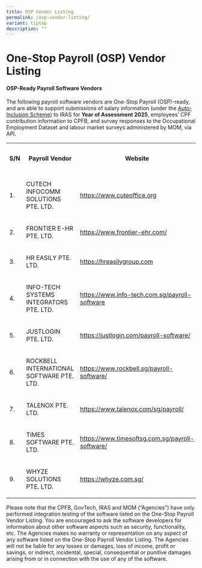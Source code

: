 ```yaml
---
title: OSP Vendor Listing
permalink: /osp-vendor-listing/
variant: tiptap
description: ""
---
```

<h1>One-Stop Payroll (OSP) Vendor Listing</h1>
<h4>OSP-Ready<strong> </strong>Payroll Software Vendors</h4>
<p>The following payroll software vendors are One-Stop Payroll (OSP)-ready,
and are able to support submissions of salary information (under the
<a href="https://www.iras.gov.sg/taxes/individual-income-tax/employers/auto-inclusion-scheme-(ais)-for-employment-income/submit-employment-income-records" rel="noopener nofollow" target="_blank">Auto-Inclusion Scheme</a>) to IRAS for <strong>Year of Assessment 2025</strong>,
employees’ CPF contribution information to CPFB, and survey responses to
the Occupational Employment Dataset and labour market surveys administered
by MOM, via API.</p>
<table style="minWidth: 125px">
<colgroup>
<col>
<col>
<col>
<col>
<col>
</colgroup>
<tbody>
<tr>
<th rowspan="1" colspan="1">
<p>S/N</p>
</th>
<th rowspan="1" colspan="1">
<p>Payroll Vendor</p>
</th>
<th rowspan="1" colspan="1">
<p>Website</p>
</th>
<th rowspan="1" colspan="1">
<p>Contact No.</p>
</th>
<th rowspan="1" colspan="1">
<p>Email</p>
</th>
</tr>
<tr>
<td rowspan="1" colspan="1">
<p>1.</p>
</td>
<td rowspan="1" colspan="1">
<p>CUTECH INFOCOMM SOLUTIONS PTE. LTD.</p>
</td>
<td rowspan="1" colspan="1">
<p><a href="https://www.cuteoffice.org" rel="noopener noreferrer nofollow" target="_blank">https://www.cuteoffice.org</a>
</p>
</td>
<td rowspan="1" colspan="1">
<p>69042340</p>
</td>
<td rowspan="1" colspan="1">
<p><a href="mailto:enquiry@cuteinfocomm.com" rel="noopener noreferrer nofollow" target="_blank">enquiry@cuteinfocomm.com</a>
</p>
</td>
</tr>
<tr>
<td rowspan="1" colspan="1">
<p>2.</p>
</td>
<td rowspan="1" colspan="1">
<p>FRONTIER E-HR PTE. LTD.</p>
</td>
<td rowspan="1" colspan="1">
<p><a href="https://www.frontier-ehr.com/" rel="noopener noreferrer nofollow" target="_blank">https://www.frontier-ehr.com/</a>
</p>
</td>
<td rowspan="1" colspan="1">
<p>63910921</p>
</td>
<td rowspan="1" colspan="1">
<p><a href="mailto:enquiry@frontier-ehr.com" rel="noopener noreferrer nofollow" target="_blank">enquiry@frontier-ehr.com</a>
</p>
</td>
</tr>
<tr>
<td rowspan="1" colspan="1">
<p>3.</p>
</td>
<td rowspan="1" colspan="1">
<p>HR EASILY PTE. LTD.</p>
</td>
<td rowspan="1" colspan="1">
<p><a href="https://hreasilygroup.com" rel="noopener noreferrer nofollow" target="_blank">https://hreasilygroup.com</a>
</p>
</td>
<td rowspan="1" colspan="1">
<p>83477365</p>
</td>
<td rowspan="1" colspan="1">
<p><a rel="noopener noreferrer nofollow" target="_blank">support@hreasilygroup.com</a>
</p>
</td>
</tr>
<tr>
<td rowspan="1" colspan="1">
<p>4.</p>
</td>
<td rowspan="1" colspan="1">
<p>INFO-TECH SYSTEMS INTEGRATORS PTE. LTD.</p>
</td>
<td rowspan="1" colspan="1">
<p><a href="https://www.info-tech.com.sg/payroll-software" rel="noopener noreferrer nofollow" target="_blank">https://www.info-tech.com.sg/payroll-software</a>
</p>
</td>
<td rowspan="1" colspan="1">
<p>62973398</p>
</td>
<td rowspan="1" colspan="1">
<p><a href="mailto:sales@info-tech.com.sg" rel="noopener noreferrer nofollow" target="_blank">sales@info-tech.com.sg</a>
</p>
</td>
</tr>
<tr>
<td rowspan="1" colspan="1">
<p>5.</p>
</td>
<td rowspan="1" colspan="1">
<p>JUSTLOGIN PTE. LTD.</p>
</td>
<td rowspan="1" colspan="1">
<p><a href="https://justlogin.com/payroll-software/" rel="noopener noreferrer nofollow" target="_blank">https://justlogin.com/payroll-software/</a>
</p>
</td>
<td rowspan="1" colspan="1">
<p>69099217
<br>31295281</p>
</td>
<td rowspan="1" colspan="1">
<p><a href="mailto:sales@justlogin.com" rel="noopener noreferrer nofollow" target="_blank">sales@justlogin.com</a> 
<br><a href="mailto:support@justlogin.com" rel="noopener noreferrer nofollow" target="_blank">support@justlogin.com</a>
</p>
</td>
</tr>
<tr>
<td rowspan="1" colspan="1">
<p>6.</p>
</td>
<td rowspan="1" colspan="1">
<p>ROCKBELL INTERNATIONAL SOFTWARE PTE. LTD.</p>
</td>
<td rowspan="1" colspan="1">
<p><a href="https://www.rockbell.sg/payroll-software/" rel="noopener noreferrer nofollow" target="_blank">https://www.rockbell.sg/payroll-software/</a>
</p>
</td>
<td rowspan="1" colspan="1">
<p>64697720
<br>92268890</p>
</td>
<td rowspan="1" colspan="1">
<p><a rel="noopener noreferrer nofollow" target="_blank">sales@rockbell.com.sg</a> 
<br><a rel="noopener noreferrer nofollow" target="_blank">sales@million.sg</a>
</p>
</td>
</tr>
<tr>
<td rowspan="1" colspan="1">
<p>7.</p>
</td>
<td rowspan="1" colspan="1">
<p>TALENOX PTE. LTD.</p>
</td>
<td rowspan="1" colspan="1">
<p><a href="https://www.talenox.com/sg/payroll/" rel="noopener noreferrer nofollow" target="_blank">https://www.talenox.com/sg/payroll/</a>
</p>
</td>
<td rowspan="1" colspan="1">
<p>N.A.</p>
</td>
<td rowspan="1" colspan="1">
<p><a href="mailto:hello@talenox.com" rel="noopener noreferrer nofollow" target="_blank">hello@talenox.com</a>
</p>
</td>
</tr>
<tr>
<td rowspan="1" colspan="1">
<p>8.</p>
</td>
<td rowspan="1" colspan="1">
<p>TIMES SOFTWARE PTE. LTD.</p>
</td>
<td rowspan="1" colspan="1">
<p><a href="https://www.timesoftsg.com.sg/payroll-software/" rel="noopener noreferrer nofollow" target="_blank">https://www.timesoftsg.com.sg/payroll-software/</a>
</p>
</td>
<td rowspan="1" colspan="1">
<p>62951998</p>
</td>
<td rowspan="1" colspan="1">
<p><a rel="noopener noreferrer nofollow" target="_blank">sales@timesoftsg.com.sg</a> 
<br><a rel="noopener noreferrer nofollow" target="_blank">support@timesoftsghelp.zendesk.com</a>
</p>
</td>
</tr>
<tr>
<td rowspan="1" colspan="1">
<p>9.</p>
</td>
<td rowspan="1" colspan="1">
<p>WHYZE SOLUTIONS PTE. LTD.</p>
</td>
<td rowspan="1" colspan="1">
<p><a href="https://whyze.com.sg/" rel="noopener noreferrer nofollow" target="_blank">https://whyze.com.sg/</a>
</p>
</td>
<td rowspan="1" colspan="1">
<p>68380161</p>
</td>
<td rowspan="1" colspan="1">
<p><a href="mailto:enquiry@whyze.com.sg" rel="noopener noreferrer nofollow" target="_blank">enquiry@whyze.com.sg</a>
</p>
</td>
</tr>
</tbody>
</table>
<p></p>
<p>Please note that the CPFB, GovTech, IRAS and MOM (“Agencies”) have only
performed integration testing of the software listed on the One-Stop Payroll
Vendor Listing. You are encouraged to ask the software developers for information
about other software aspects such as security, functionality, etc. The
Agencies makes no warranty or representation on any aspect of any software
listed on the One-Stop Payroll Vendor Listing. The Agencies will not be
liable for any losses or damages, loss of income, profit or savings, or
indirect, incidental, special, consequential or punitive damages arising
from or in connection with the use of any of the software.
<br>
</p>